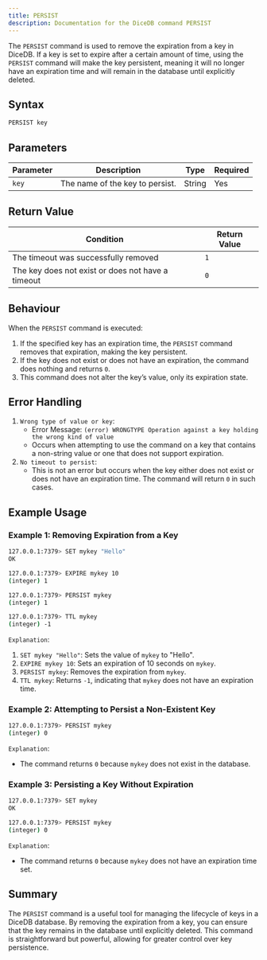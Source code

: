 ```yaml
---
title: PERSIST
description: Documentation for the DiceDB command PERSIST
---
```


The `PERSIST` command is used to remove the expiration from a key in DiceDB. If a key is set to expire after a certain amount of time, using the `PERSIST` command will make the key persistent, meaning it will no longer have an expiration time and will remain in the database until explicitly deleted.

## Syntax

```bash
PERSIST key
```

## Parameters

| Parameter | Description                     | Type   | Required |
| --------- | ------------------------------- | ------ | -------- |
| `key`     | The name of the key to persist. | String | Yes      |

## Return Value

| Condition                                         | Return Value |
| ------------------------------------------------- | ------------ |
| The timeout was successfully removed              | `1`          |
| The key does not exist or does not have a timeout | `0`          |

## Behaviour

When the `PERSIST` command is executed:

1. If the specified key has an expiration time, the `PERSIST` command removes that expiration, making the key persistent.
2. If the key does not exist or does not have an expiration, the command does nothing and returns `0`.
3. This command does not alter the key’s value, only its expiration state.

## Error Handling

1. `Wrong type of value or key`:
   - Error Message: `(error) WRONGTYPE Operation against a key holding the wrong kind of value`
   - Occurs when attempting to use the command on a key that contains a non-string value or one that does not support expiration.
2. `No timeout to persist`:
   - This is not an error but occurs when the key either does not exist or does not have an expiration time. The command will return `0` in such cases.

## Example Usage

### Example 1: Removing Expiration from a Key

```bash
127.0.0.1:7379> SET mykey "Hello"
OK
```

```bash
127.0.0.1:7379> EXPIRE mykey 10
(integer) 1
```

```bash
127.0.0.1:7379> PERSIST mykey
(integer) 1
```

```bash
127.0.0.1:7379> TTL mykey
(integer) -1
```

`Explanation`:

1. `SET mykey "Hello"`: Sets the value of `mykey` to "Hello".
2. `EXPIRE mykey 10`: Sets an expiration of 10 seconds on `mykey`.
3. `PERSIST mykey`: Removes the expiration from `mykey`.
4. `TTL mykey`: Returns `-1`, indicating that `mykey` does not have an expiration time.

### Example 2: Attempting to Persist a Non-Existent Key

```bash
127.0.0.1:7379> PERSIST mykey
(integer) 0
```

`Explanation`:

- The command returns `0` because `mykey` does not exist in the database.

### Example 3: Persisting a Key Without Expiration

```bash
127.0.0.1:7379> SET mykey
OK
```

```bash
127.0.0.1:7379> PERSIST mykey
(integer) 0
```

`Explanation`:

- The command returns `0` because `mykey` does not have an expiration time set.

## Summary

The `PERSIST` command is a useful tool for managing the lifecycle of keys in a DiceDB database. By removing the expiration from a key, you can ensure that the key remains in the database until explicitly deleted. This command is straightforward but powerful, allowing for greater control over key persistence.
